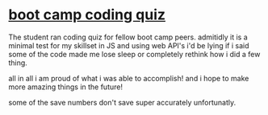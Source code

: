 # [boot camp coding quiz](https://drkeck.github.io/boot-camp-code-quiz/)
The student ran coding quiz for fellow boot camp peers.
admitidly it is a minimal test for my skillset in JS and using web API's
i'd be lying if i said some of the code made me lose sleep or completely rethink
how i did a few thing.

all in all i am proud of what i was able to accomplish!
and i hope to make more amazing things in the future!

some of the save numbers don't save super accurately unfortunatly.



